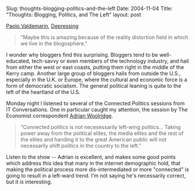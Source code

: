 Slug: thoughts-blogging-politics-and-the-left
Date: 2004-11-04
Title: "Thoughts: Blogging, Politics, and The Left"
layout: post

<a href="http://paolo.evectors.it/">Paolo Valdemarin</a>, <a href="http://akma.disseminary.org/archives/001649.html">Depressing</a>

>&quot;Maybe this is amazing because of the reality distortion field in which we live in the blogosphere.&quot;

I wonder why bloggers find this surprising. Bloggers tend to be well-educated, tech-savvy or even members of the technology industry, and hail from either the west or east coasts, putting them right in the middle of the Kerry camp. Another large group of bloggers hails from outside the U.S., especially in the U.K. or Europe, where the cultural and economic force is a form of democratic socialism. The general political leaning is quite to the left of the heartland of the U.S.

Monday night I listened to several of the Connected Politics sessions from IT Conversations. One in particular caught my attention, the session by The Economist correspondent <a href="http://www.itconversations.com/shows/detail249.html">Adrian Woolridge</a>.

>&quot;Connected politics is not necesessarily left-wing politics... Taking power away from the political elites, the media elites and the rest of the elites and handing it to the great American public will not necessarily shift politics in the country to the left.&quot;

Listen to the show -- Adrian is excellent, and makes some good points which address this idea that many in the internet demographic hold, that making the political process more dis-intermediated or more &quot;connected&quot; is going to result in a left-ward trend. I&#39;m not saying he&#39;s necessarily correct, but it *is* interesting.
